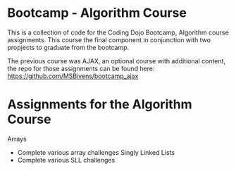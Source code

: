 # Bootcamp - Algorithm Course
This is a collection of code for the Coding Dojo Bootcamp, Algorithm course assignments. This course the final component in conjunction with two propjects to graduate from the bootcamp.

The previous course was AJAX, an optional course with additional content, the repo for those assignments can be found here: https://github.com/MSBivens/bootcamp_ajax 

# Assignments for the Algorithm Course 
Arrays 
- Complete various array challenges
Singly Linked Lists
- Complete various SLL challenges